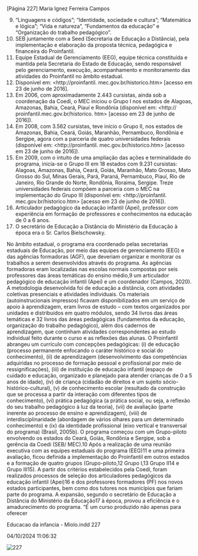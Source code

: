[Página 227]
Maria Ignez Ferreira Campos

9. “Linguagens e códigos”; “Identidade,
sociedade e cultura”; “Matemática
e lógica”; “Vida e natureza”,
“Fundamentos da educação”
e “Organização do trabalho
pedagógico”.
10. SEB juntamente com a Seed
(Secretaria de Educação a Distância),
pela implementação e elaboração
da proposta técnica, pedagógica e
financeira do Proinfantil.
11. Equipe Estadual de Gerenciamento
(EEG), equipe técnica constituída e
mantida pela Secretaria do Estado
de Educação, sendo responsável
pelo gerenciamento, execução,
acompanhamento e monitoramento
das atividades do Proinfantil no
âmbito estadual.
12. Disponível em: <http://proinfantil.
mec.gov.br/historico.htm> [acesso
em 23 de junho de 2016].
13. Em 2006, com aproximadamente
2.443 cursistas, ainda sob a
coordenação da Coedi, o MEC iniciou
o Grupo I nos estados de Alagoas,
Amazonas, Bahia, Ceará, Piauí e
Rondônia (disponível em: <http://
proinfantil.mec.gov.br/historico.
htm> [acesso em 23 de junho de
2016]).
14. Em 2008, com 3.562 cursistas,
teve início o Grupo II, nos estados
de Amazonas, Bahia, Ceará, Goiás,
Maranhão, Pernambuco, Rondônia
e Sergipe, agora com a parceria
de quatro universidades federais
(disponível em: <http://proinfantil.
mec.gov.br/historico.htm> [acesso
em 23 de junho de 2016]).
15. Em 2009, com o intuito de uma
ampliação das ações e terminalidade
do programa, inicia-se o Grupo III
em 18 estados com 9.231 cursistas:
Alagoas, Amazonas, Bahia, Ceará,
Goiás, Maranhão, Mato Grosso,
Mato Grosso do Sul, Minas Gerais,
Pará, Paraná, Pernambuco, Piauí,
Rio de Janeiro, Rio Grande do
Norte, Rondônia, Roraima, Sergipe.
Treze universidades federais
compõem a parceria com o MEC
na implementação do Grupo III
(disponível em: <http://proinfantil.
mec.gov.br/historico.htm> [acesso
em 23 de junho de 2016]).
16. Articulador pedagógico da
educação infantil (Apei), professor
com experiência em formação de
professores e conhecimentos na
educação de 0 a 6 anos.
17. O secretário de Educação a Distância
do Ministério da Educação à época era
o Sr. Carlos Bielschowsky.

No âmbito estadual, o programa era coordenado pelas secretarias
estaduais de Educação, por meio das equipes de gerenciamento (EEG)
e das agências formadoras (AGF), que deveriam organizar e monitorar
os trabalhos a serem desenvolvidos através do programa. As agências
formadoras eram localizadas nas escolas normais compostas por seis
professores das áreas temáticas do ensino médio,9 um articulador
pedagógico de educação infantil (Apei) e um coordenador (Campos,
2020).
A metodologia desenvolvida foi de educação a distância, com atividades coletivas presenciais e atividades individuais. Os materiais (autoinstrucionais impressos) ficavam disponibilizados em um serviço de
apoio à aprendizagem, eram livros de estudo – com textos organizados
por unidades e distribuídos em quatro módulos, sendo 34 livros das
áreas temáticas e 32 livros das áreas pedagógicas (fundamentos da
educação, organização do trabalho pedagógico), além dos cadernos
de aprendizagem, que continham atividades correspondentes ao estudo individual feito durante o curso e as reflexões das alunas.
O Proinfantil abrangeu um currículo com concepções pedagógicas:
(i) de educação (processo permanente enfocando o caráter histórico
e social do conhecimento), (ii) de aprendizagem (desenvolvimento
das competências adquiridas no processo de formação pessoal e profissional por meio de ressignificações), (iii) de instituição de educação
infantil (espaço de cuidado e educação, organizado e planejado para
atender crianças de 0 a 5 anos de idade), (iv) de criança (cidadão de
direitos e um sujeito sócio-histórico-cultural), (v) de conhecimento
escolar (resultado da construção que se processa a partir da interação
com diferentes tipos de conhecimento), (vi) prática pedagógica (a
prática social, ou seja, a reflexão do seu trabalho pedagógico à luz
da teoria), (vii) de avaliação (parte inerente ao processo de ensino e
aprendizagem), (viii) de interdisciplinaridade (abordagem de vários
olhares para um determinado conhecimento) e (ix) da identidade profissional (eixo vertical e transversal do programa) (Brasil, 2005b).
O programa começou com um Grupo-piloto envolvendo os estados
do Ceará, Goiás, Rondônia e Sergipe, sob a gerência da Coedi (SEB/
MEC).10 Após a realização de uma reunião executiva com as equipes
estaduais do programa (EEG)11 e uma primeira avaliação, ficou definida a implementação do Proinfantil em outros estados e a formação
de quatro grupos (Grupo-piloto,12 Grupo I,13 Grupo II14 e Grupo III15).
A partir dos critérios estabelecidos pela Coedi, foram realizados processos de seleção dos articuladores pedagógicos da educação infantil
(Apei)16 e dos professores formadores (PF) nos novos estados participantes, bem como dos tutores nos municípios que fariam parte do programa. A expansão, segundo o secretário de Educação a Distância do
Ministério da Educação17 à época, provou a eficiência e o amadurecimento do programa. “É um curso produzido não apenas para oferecer


Educacao da infancia - Miolo.indd 227

04/10/2024 11:06:32

![227](./img/page_227-01.jpg)
